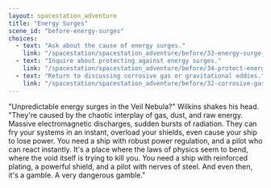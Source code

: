 ```yaml
---
layout: spacestation_adventure
title: "Energy Surges"
scene_id: "before-energy-surges"
choices:
  - text: "Ask about the cause of energy surges."
    link: "/spacestation/spacestation_adventure/before/33-energy-surge-cause"
  - text: "Inquire about protecting against energy surges."
    link: "/spacestation/spacestation_adventure/before/34-protect-energy-surges"
  - text: "Return to discussing corrosive gas or gravitational eddies."
    link: "/spacestation/spacestation_adventure/before/32-corrosive-gas-eddies"
---
```


"Unpredictable energy surges in the Veil Nebula?" Wilkins shakes his head. "They're caused by the chaotic interplay of gas, dust, and raw energy. Massive electromagnetic discharges, sudden bursts of radiation. They can fry your systems in an instant, overload your shields, even cause your ship to lose power. You need a ship with robust power regulation, and a pilot who can react instantly. It's a place where the laws of physics seem to bend, where the void itself is trying to kill you. You need a ship with reinforced plating, a powerful shield, and a pilot with nerves of steel. And even then, it's a gamble. A very dangerous gamble."
